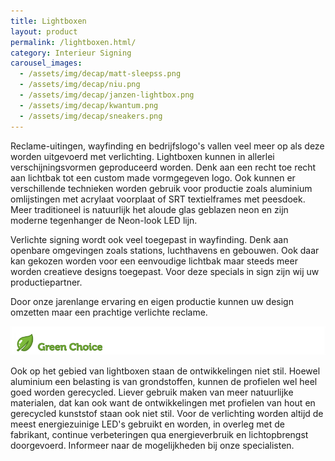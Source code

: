 ```yaml
---
title: Lightboxen
layout: product
permalink: /lightboxen.html/
category: Interieur Signing
carousel_images:
  - /assets/img/decap/matt-sleepss.png
  - /assets/img/decap/niu.png
  - /assets/img/decap/janzen-lightbox.png
  - /assets/img/decap/kwantum.png
  - /assets/img/decap/sneakers.png
---
```

Reclame-uitingen, wayfinding en bedrijfslogo's vallen veel meer op als deze worden uitgevoerd met verlichting. Lightboxen kunnen in allerlei verschijningsvormen geproduceerd worden. Denk aan een recht toe recht aan lichtbak tot een custom made vormgegeven logo. Ook kunnen er verschillende technieken worden gebruik voor productie zoals aluminium omlijstingen met acrylaat voorplaat of SRT textielframes met peesdoek. Meer traditioneel is natuurlijk het aloude glas geblazen neon en zijn moderne tegenhanger de Neon-look LED lijn.

Verlichte signing wordt ook veel toegepast in wayfinding. Denk aan openbare omgevingen zoals stations, luchthavens en gebouwen. Ook daar kan gekozen worden voor een eenvoudige lichtbak maar steeds meer worden creatieve designs toegepast. Voor deze specials in sign zijn wij uw productiepartner.

Door onze jarenlange ervaring en eigen productie kunnen uw design omzetten maar een prachtige verlichte reclame.

![](/assets/img/decap/blaadje-groen-2.png)

Ook op het gebied van lightboxen staan de ontwikkelingen niet stil. Hoewel aluminium een belasting is van grondstoffen, kunnen de profielen wel heel goed worden gerecycled. Liever gebruik maken van meer natuurlijke materialen, dat kan ook want de ontwikkelingen met profielen van hout en gerecycled kunststof staan ook niet stil. Voor de verlichting worden altijd de meest energiezuinige LED's gebruikt en worden, in overleg met de fabrikant, continue verbeteringen qua energieverbruik en lichtopbrengst doorgevoerd. Informeer naar de mogelijkheden bij onze specialisten.
